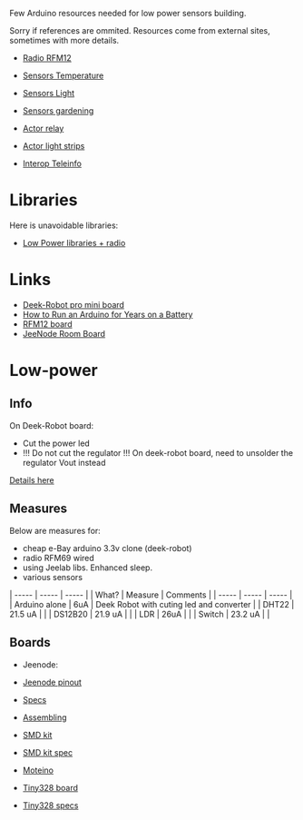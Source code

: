 Few Arduino resources needed for low power sensors building.

Sorry if references are ommited.
Resources come from external sites, sometimes with more details. 

* [Radio RFM12](radio.md)

* [Sensors Temperature](sensors-temp.md)

* [Sensors Light](sensors-light.md)

* [Sensors gardening](sensors-garden.md)

* [Actor relay](actor-relay.md)

* [Actor light strips](actor-lights.md)

* [Interop Teleinfo](interop-teleinfo.md)



# Libraries

Here is unavoidable libraries:
* [Low Power libraries + radio](https://github.com/jcw/jeelib)


# Links

* [Deek-Robot pro mini board](http://arduino-board.com/boards/dr-pro-mini)
* [How to Run an Arduino for Years on a Battery](http://www.openhomeautomation.net/arduino-battery/)
* [RFM12 board](http://hallard.me/tag/rfm69cw/)
* [JeeNode Room Board](http://jeelabs.net/projects/hardware/wiki/Room_Board)


# Low-power

## Info

On Deek-Robot board:
* Cut the power led
* !!! Do not cut the regulator !!! On deek-robot board, need to unsolder the regulator Vout instead

[Details here](http://forum.mysensors.org/topic/230/power-conservation-with-battery-powered-sensors)

## Measures

Below are measures for:
- cheap e-Bay arduino 3.3v clone (deek-robot)
- radio RFM69 wired
- using Jeelab libs. Enhanced sleep.
- various sensors

| ----- | ----- | ----- |
| What? | Measure | Comments |
| ----- | ----- | ----- |
| Arduino alone | 6uA | Deek Robot with cuting led and converter |
| DHT22 | 21.5 uA | |
| DS12B20 | 21.9 uA | |
| LDR | 26uA | |
| Switch | 23.2 uA | |


## Boards

* Jeenode:
 * [Jeenode pinout](http://jeelabs.net/projects/hardware/wiki/Pinouts)
 * [Specs](http://jeelabs.net/projects/hardware/wiki/JeeNode)
 * [Assembling](http://jeelabs.org/2010/09/26/assembling-the-jeenode-v5/)
 * [SMD kit](http://jeelabs.org/tag/jeesmd/)
 * [SMD kit spec](http://jeelabs.net/projects/hardware/wiki/SMD_Kit)

* [Moteino](http://lowpowerlab.com/moteino/#specs)

* [Tiny328 board](http://solderpad.com/nathanchantrell/tiny328-wireless-arduino-clone/)

* [Tiny328 specs](http://nathan.chantrell.net/20130923/tiny328-mini-wireless-arduino-clone/)
